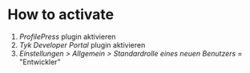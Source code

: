 # How to activate

1. *ProfilePress* plugin aktivieren
2. *Tyk Developer Portal* plugin aktivieren
3. *Einstellungen > Allgemein > Standardrolle eines neuen Benutzers* = "Entwickler"
